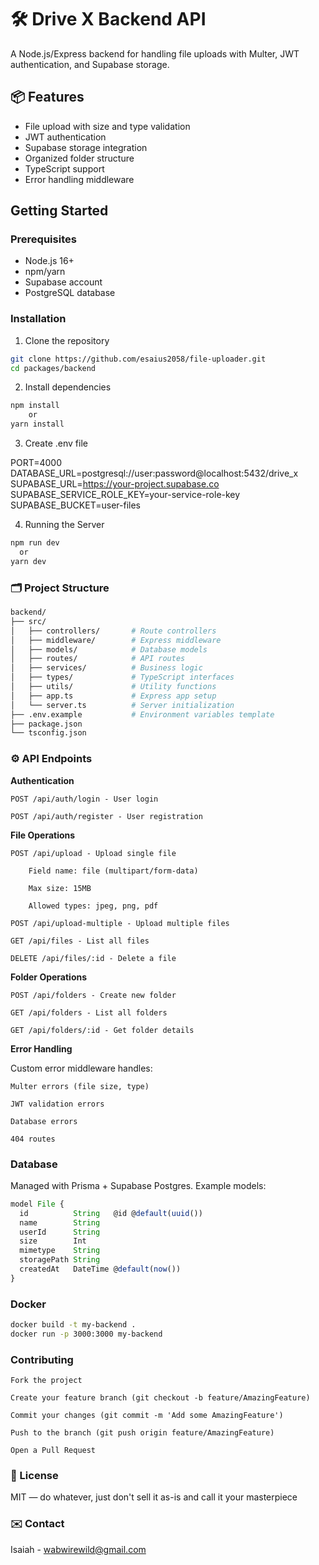 # 🛠️ Drive X Backend API

A Node.js/Express backend for handling file uploads with Multer, JWT authentication, and Supabase storage.

## 📦 Features

- File upload with size and type validation
- JWT authentication
- Supabase storage integration
- Organized folder structure
- TypeScript support
- Error handling middleware

## Getting Started

### Prerequisites

- Node.js 16+
- npm/yarn
- Supabase account
- PostgreSQL database

### Installation

1. Clone the repository
```bash
git clone https://github.com/esaius2058/file-uploader.git
cd packages/backend
```

2. Install dependencies
```bash
npm install
    or
yarn install
```

3. Create .env file

PORT=4000
DATABASE_URL=postgresql://user:password@localhost:5432/drive_x
SUPABASE_URL=https://your-project.supabase.co
SUPABASE_SERVICE_ROLE_KEY=your-service-role-key
SUPABASE_BUCKET=user-files

4. Running the Server

```bash
npm run dev
  or
yarn dev
```

### 🗂 Project Structure

```bash
backend/
├── src/
│   ├── controllers/       # Route controllers
│   ├── middleware/        # Express middleware
│   ├── models/            # Database models
│   ├── routes/            # API routes
│   ├── services/          # Business logic
│   ├── types/             # TypeScript interfaces
│   ├── utils/             # Utility functions
│   ├── app.ts             # Express app setup
│   └── server.ts          # Server initialization
├── .env.example           # Environment variables template
├── package.json
└── tsconfig.json
```


### ⚙️ API Endpoints
**Authentication**

    POST /api/auth/login - User login

    POST /api/auth/register - User registration

**File Operations**

    POST /api/upload - Upload single file

        Field name: file (multipart/form-data)

        Max size: 15MB

        Allowed types: jpeg, png, pdf

    POST /api/upload-multiple - Upload multiple files

    GET /api/files - List all files

    DELETE /api/files/:id - Delete a file

**Folder Operations**

    POST /api/folders - Create new folder

    GET /api/folders - List all folders

    GET /api/folders/:id - Get folder details


**Error Handling**

Custom error middleware handles:

    Multer errors (file size, type)

    JWT validation errors

    Database errors

    404 routes


### Database

Managed with Prisma + Supabase Postgres. Example models:

```ts
model File {
  id          String   @id @default(uuid())
  name        String
  userId      String
  size        Int
  mimetype    String
  storagePath String
  createdAt   DateTime @default(now())
}
```

### Docker
```bash
docker build -t my-backend .
docker run -p 3000:3000 my-backend
```

### Contributing

    Fork the project

    Create your feature branch (git checkout -b feature/AmazingFeature)

    Commit your changes (git commit -m 'Add some AmazingFeature')

    Push to the branch (git push origin feature/AmazingFeature)

    Open a Pull Request

### 📜 License
MIT — do whatever, just don't sell it as-is and call it your masterpiece

### ✉️ Contact
Isaiah - wabwirewild@gmail.com